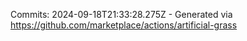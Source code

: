 Commits: 2024-09-18T21:33:28.275Z - Generated via https://github.com/marketplace/actions/artificial-grass
<br>
